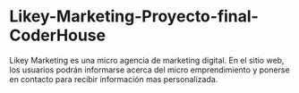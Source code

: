 # Likey-Marketing-Proyecto-final-CoderHouse

Likey Marketing es una micro agencia de marketing digital. En el sitio web, los usuarios podrán informarse acerca del micro emprendimiento y ponerse en contacto para recibir información mas personalizada. 
